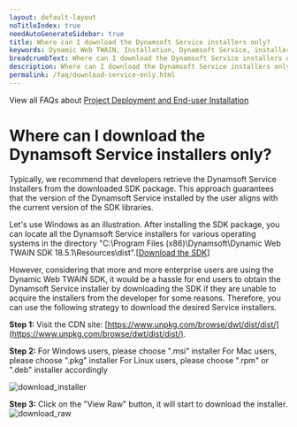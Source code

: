 ```yaml
---
layout: default-layout
noTitleIndex: true
needAutoGenerateSidebar: true
title: Where can I download the Dynamsoft Service installers only?
keywords: Dynamic Web TWAIN, Installation, Dynamsoft Service, installer
breadcrumbText: Where can I download the Dynamsoft Service installers only?
description: Where can I download the Dynamsoft Service installers only?
permalink: /faq/download-service-only.html
---
```


View all FAQs about [Project Deployment and End-user Installation](
https://www.dynamsoft.com/web-twain/docs/faq/#project-deployment-and-end-user-installation)

# Where can I download the Dynamsoft Service installers only?

Typically, we recommend that developers retrieve the Dynamsoft Service Installers from the downloaded SDK package. This approach guarantees that the version of the Dynamsoft Service installed by the user aligns with the current version of the SDK libraries. 

Let's use Windows as an illustration. After installing the SDK package, you can locate all the Dynamsoft Service installers for various operating systems in the directory "C:\Program Files (x86)\Dynamsoft\Dynamic Web TWAIN SDK 18.5.1\Resources\dist".[[Download the SDK](https://www.dynamsoft.com/web-twain/downloads/)]

However, considering that more and more enterprise users are using the Dynamic Web TWAIN SDK, it would be a hassle for end users to obtain the Dynamsoft Service installer by downloading the SDK if they are unable to acquire the installers from the developer for some reasons. Therefore, you can use the following strategy to download the desired Service installers.

**Step 1:**
Visit the CDN site: [https://www.unpkg.com/browse/dwt/dist/dist/](https://www.unpkg.com/browse/dwt/dist/dist/).

**Step 2:**
For Windows users, please choose ".msi" installer
For Mac users, please choose ".pkg" installer
For Linux users, please choose ".rpm" or ".deb" installer accordingly

![download_installer]({{site.assets}}imgs/download_msi_from_cdn.png)

**Step 3:**
Click on the "View Raw" button, it will start to download the installer.
![download_raw]({{site.assets}}imgs/download_view_raw.png)
